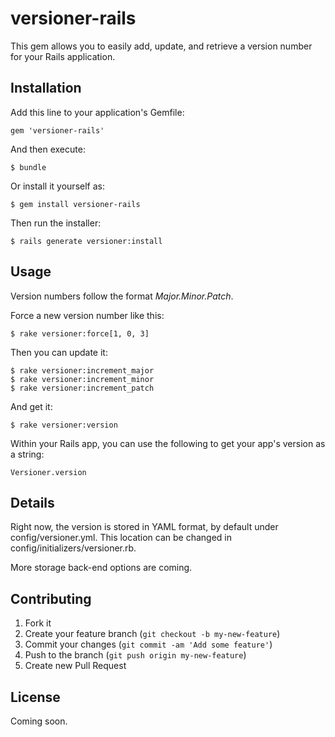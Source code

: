 # versioner-rails

This gem allows you to easily add, update, and retrieve a version number for your Rails application.

## Installation

Add this line to your application's Gemfile:

    gem 'versioner-rails'

And then execute:

    $ bundle

Or install it yourself as:

    $ gem install versioner-rails

Then run the installer:

    $ rails generate versioner:install

## Usage

Version numbers follow the format *Major.Minor.Patch*.

Force a new version number like this:

    $ rake versioner:force[1, 0, 3]

Then you can update it:

    $ rake versioner:increment_major
    $ rake versioner:increment_minor
    $ rake versioner:increment_patch

And get it:

    $ rake versioner:version

Within your Rails app, you can use the following to get your app's version as a string:

    Versioner.version

## Details

Right now, the version is stored in YAML format, by default under config/versioner.yml. This location can be changed in config/initializers/versioner.rb.

More storage back-end options are coming.

## Contributing

1. Fork it
2. Create your feature branch (`git checkout -b my-new-feature`)
3. Commit your changes (`git commit -am 'Add some feature'`)
4. Push to the branch (`git push origin my-new-feature`)
5. Create new Pull Request

## License

Coming soon.
